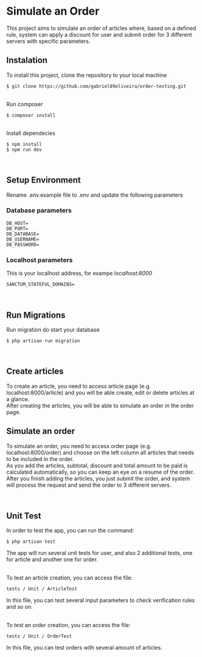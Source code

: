 # Simulate an Order

This project aims to simulate an order of articles where, based on a defined rule, system can apply a discount for user and submit order for 3 different servers with specific parameters.

## Instalation

To install this project, clone the repository to your local machine

    $ git clone https://github.com/gabriel89oliveira/order-testing.git

<br>
Run composer

    $ composer install

<br>
Install dependecies

    $ npm install
    $ npm run dev

<br>

## Setup Environment
Rename .env.example file to .env and update the following parameters

### **Database parameters**<br>
    DB_HOST=
    DB_PORT=
    DB_DATABASE=
    DB_USERNAME=
    DB_PASSWORD=

### **Localhost parameters**<br>
This is your localhost address, for exampe *localhost:8000*<br>

    SANCTUM_STATEFUL_DOMAINS=

<br>

## Run Migrations
Run migration do start your database

    $ php artisan run migration

<br>

## Create articles
To create an article, you need to access article page (e.g. localhost:8000/article) and you will be able create, edit or delete articles at a glance.<br>
After creating the articles, you will be able to simulate an order in the order page.

## Simulate an order
To simulate an order, you need to access order page (e.g. localhost:8000/order) and choose on the left column all articles that needs to be included in the order.<br>
As you add the articles, subtotal, discount and total amount to be paid is calculated automatically, so you can keep an eye on a resume of the order.<br>
After you finish adding the articles, you just submit the order, and system will process the request and send the order to 3 different servers.

<br>

## Unit Test
In order to test the app, you can run the command:

    $ php artisan test

The app will run several unit tests for user, and also 2 additional tests, one for article and another one for order.
<br><br>

To test an article creation, you can access the file:

    tests / Unit / ArticleTest

In this file, you can test several input parameters to check verification rules and so on.
<br><br>

To test an order creation, you can access the file:

    tests / Unit / OrderTest

In this file, you can test orders with several amount of articles.